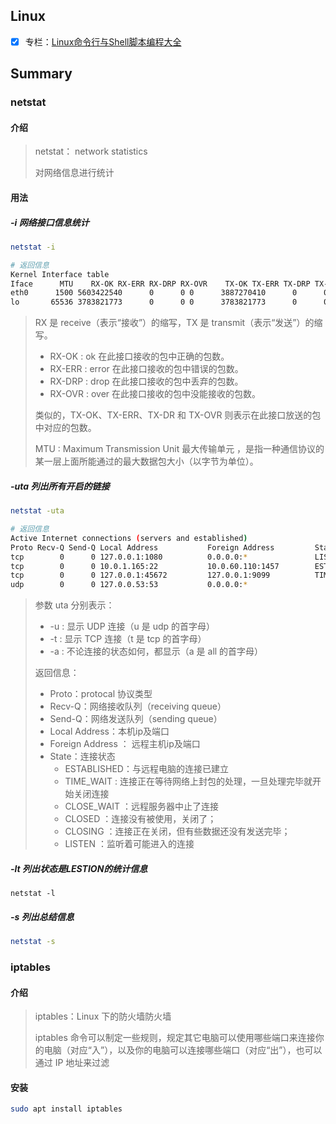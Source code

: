## Linux 

- [x] 专栏：[Linux命令行与Shell脚本编程大全](http://www.imooc.com/read/39)



## Summary

### netstat

#### 介绍

> netstat：  network statistics
>
> 对网络信息进行统计

#### 用法

##### -i 网络接口信息统计

```bash
netstat -i

# 返回信息
Kernel Interface table
Iface      MTU    RX-OK RX-ERR RX-DRP RX-OVR    TX-OK TX-ERR TX-DRP TX-OVR Flg
eth0      1500 5603422540      0      0 0      3887270410      0      0      0 BMRU
lo       65536 3783821773      0      0 0      3783821773      0      0      0 LRU
```

> RX 是 receive（表示“接收”）的缩写，TX 是 transmit（表示“发送”）的缩写。
>
> * RX-OK : ok 在此接口接收的包中正确的包数。
> * RX-ERR : error 在此接口接收的包中错误的包数。
> * RX-DRP : drop 在此接口接收的包中丢弃的包数。
> * RX-OVR :  over 在此接口接收的包中没能接收的包数。
>
> 类似的，TX-OK、TX-ERR、TX-DR 和 TX-OVR 则表示在此接口放送的包中对应的包数。
>
> MTU : Maximum Transmission Unit  最大传输单元 ，是指一种通信协议的某一层上面所能通过的最大数据包大小（以字节为单位）。

##### -uta 列出所有开启的链接

```bash
netstat -uta

# 返回信息
Active Internet connections (servers and established)
Proto Recv-Q Send-Q Local Address           Foreign Address         State
tcp        0      0 127.0.0.1:1080          0.0.0.0:*               LISTEN
tcp        0      0 10.0.1.165:22           10.0.60.110:1457        ESTABLISHED
tcp        0      0 127.0.0.1:45672         127.0.0.1:9099          TIME_WAIT
udp        0      0 127.0.0.53:53           0.0.0.0:*
```

> 参数 uta 分别表示：
>
> * -u : 显示 UDP 连接（u 是 udp 的首字母）
> * -t : 显示 TCP 连接（t 是 tcp 的首字母）
> * -a : 不论连接的状态如何，都显示（a 是 all 的首字母）
>
> 返回信息：
>
> - Proto：protocal  协议类型
> - Recv-Q：网络接收队列（receiving queue）
> - Send-Q：网络发送队列（sending queue）
> - Local Address：本机ip及端口
> - Foreign Address ： 远程主机ip及端口
> - State：连接状态
>   * ESTABLISHED：与远程电脑的连接已建立
>   * TIME_WAIT : 连接正在等待网络上封包的处理，一旦处理完毕就开始关闭连接
>   * CLOSE_WAIT ：远程服务器中止了连接
>   * CLOSED ：连接没有被使用，关闭了；
>   * CLOSING ：连接正在关闭，但有些数据还没有发送完毕；
>   * LISTEN ：监听着可能进入的连接

##### -lt 列出状态是LESTION的统计信息

```BAS
netstat -l
```

##### -s 列出总结信息

```bash
netstat -s
```



### iptables

#### 介绍

> iptables：Linux 下的防火墙防火墙
>
> iptables 命令可以制定一些规则，规定其它电脑可以使用哪些端口来连接你的电脑（对应“入”），以及你的电脑可以连接哪些端口（对应“出”），也可以通过 IP 地址来过滤

#### 安装

```bash
sudo apt install iptables
```

